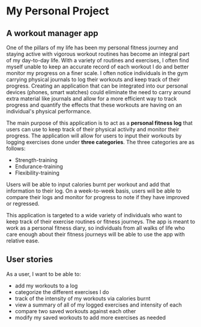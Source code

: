 # My Personal Project

## A workout manager app

One of the pillars of my life has been my personal fitness journey and staying active with vigorous workout routines 
has become an integral part of my day-to-day life. With a variety of routines and exercises, I often find myself unable
to keep an accurate record of each workout I do and better monitor my progress on a finer scale. I often notice 
individuals in the gym carrying physical journals to log their workouts and keep track of their progress. Creating an 
application that can be integrated into our personal devices (phones, smart watches) could eliminate the need to carry
around extra material like journals and allow for a more efficient way to track progress and quantify the effects that
these workouts are having on an individual's physical performance.

The main purpose of this application is to act as a **personal fitness log** that users can use to keep track of their 
physical activity and monitor their progress. The application will allow for users to input their workouts by logging 
exercises done under **three categories**. The three categories are as follows:

- Strength-training
- Endurance-training
- Flexibility-training

Users will be able to input calories burnt per workout and add that information to their log. On a week-to-week basis,
users will be able to compare their logs and monitor for progress to note if they have improved or regressed.

This application is targeted to a wide variety of individuals who want to keep track of their exercise routines or 
fitness journeys. The app is meant to work as a personal fitness diary, so individuals from all walks of life who care 
enough about their fitness journeys will be able to use the app with relative ease.

## User stories

As a user, I want to be able to: 

- add my workouts to a log
- categorize the different exercises I do
- track of the intensity of my workouts via calories burnt
- view a summary of all of my logged exercises and intensity of each
- compare two saved workouts against each other
- modify my saved workouts to add more exercises as needed
